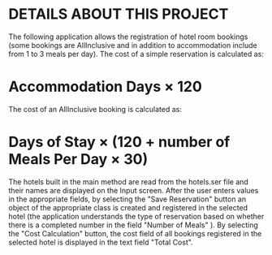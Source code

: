 # DETAILS ABOUT THIS PROJECT
The following application allows the registration of hotel room bookings (some bookings are AllInclusive and in addition to accommodation include from 1 to 3 meals per day).
The cost of a simple reservation is calculated as: 
# Accommodation Days × 120
The cost of an AllInclusive booking is calculated as:
# Days of Stay × (120 + number of Meals Per Day × 30)
The hotels built in the main method are read from the hotels.ser file and their names are displayed on the Input screen. After the user enters values in the appropriate fields, by selecting the "Save Reservation" button an object of the appropriate class is created and registered in the selected hotel (the application understands the type of reservation based on whether there is a completed number in the field "Number of Meals" ). By selecting the "Cost Calculation" button, the cost field of all bookings registered in the selected hotel is displayed in the text field "Total Cost".
